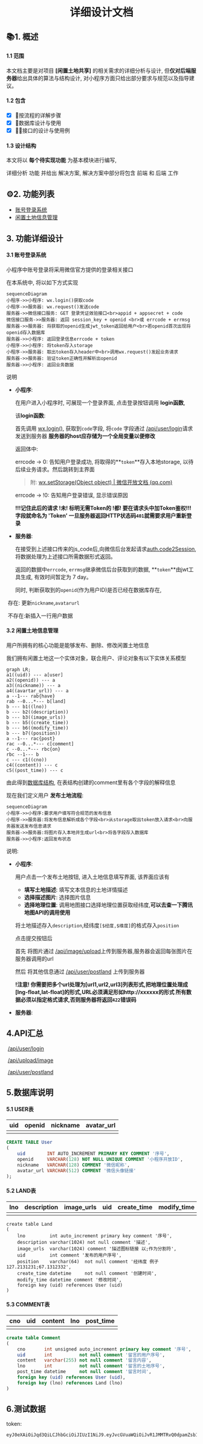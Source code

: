 <h1><div style="text-align: center;">详细设计文档</div></h1>

## 📚︎1. 概述

#### 1.1 范围

本文档主要是对项目 **[闲置土地共享]** 的相关需求的详细分析与设计, 但**仅对后端服务器**给出具体的算法与结构设计, 对小程序方面只给出部分要求与规范以及指导建议。

#### 1.2 包含

- [x] 🌊按流程的详解步骤
- [x] 🐬数据库设计与使用
- [x] 👨‍🔧接口的设计与使用例

#### 1.3 设计结构

本文将以 **每个待实现功能** 为基本模块进行编写,

详细分析 功能 并给出 解决方案, 解决方案中部分将包含 前端 和 后端 工作

## ⚙️2. 功能列表

- [账号登录系统](#31-账号登录系统)
- [闲置土地信息管理](#32-闲置土地信息管理)

## 3. 功能详细设计

#### 3.1 账号登录系统

小程序中账号登录将采用微信官方提供的登录相关接口

在本系统中, 将以如下方式实现

```mermaid
sequenceDiagram
小程序->>小程序: wx.login()获取code
小程序->>服务器: wx.request()发送code
服务器->>微信接口服务: GET 登录凭证效验接口<br>appid + appsecret + code
微信接口服务->>服务器: 返回 session_key + openid <br>或 errcode + errmsg
服务器->>服务器: 将获取的openid生成jwt_token返回给用户<br>若openid首次出现将openid存入数据库
服务器->>小程序: 返回登录信息errcode + token
小程序->>小程序: 将token存入storage
小程序->>服务器: 取出token存入header中<br>调用wx.request()发起业务请求
服务器->>服务器: 验证token正确性并解析出openid
服务器->>小程序: 返回业务数据
```

说明

- **小程序**:

  在用户进入小程序时, 可展现一个登录界面, 点击登录按钮调用 **login函数**,

  该**login函数**:

  首先调用 [wx.login()](https://developers.weixin.qq.com/miniprogram/dev/api/open-api/login/wx.login.html?msclkid=47d4cda8cf7811ec8613b4d8a85d250b), 获取到`code`字段, 将`code`
  字段通过 [/api/user/login](https://www.eolink.com/share/project/api/detail?groupID=-1&apiID=48000826&shareCode=36iWep&shareToken=$2y$10$UrwSpCNcoPLs9YAUDSpDae4HoEBmekVFlA~2FKmLaQ~2FXF.KJjpHZ56C&shareID=375768)请求发送到服务器  **服务器的host应存储为一个全局变量以便修改**

   返回体中:

   errcode -> 0:    告知用户登录成功, 将取得的**`token`**存入本地storage, 以待后续业务请求。然后跳转到主界面

  > 附:	[wx.setStorage(Object object) | 微信开放文档 (qq.com)](https://developers.weixin.qq.com/miniprogram/dev/api/storage/wx.setStorage.html)

   errcode -> !0:   告知用户登录错误, 显示错误原因

  **!!!记住此后的请求 !未! 标明无需Token的 !都! 要在请求头中加Token鉴权!!! 字段就命名为 'Token' 一旦服务器返回HTTP状态码`401`就需要求用户重新登录**

  

- **服务器**:

  在接受到上述接口传来的js_code后,向微信后台发起请求[auth.code2Session](https://developers.weixin.qq.com/miniprogram/dev/api-backend/open-api/login/auth.code2Session.html), 将数据处理为上述接口所需数据形式返回。

  返回的数据中`errcode`, `errmsg`继承微信后台获取到的数据, **`token`**由jwt工具生成, 有效时间暂定为 7 day。

  同时, 判断获取到的`openid`(作为用户ID)是否已经在数据库存在,

​		 存在:    更新`nickname`,`avatarurl`

​		 不存在:新插入一行用户数据



#### 3.2 闲置土地信息管理

用户所拥有的核心功能是能够发布、删除、修改闲置土地信息

我们拥有闲置土地这一个实体对象，联合用户、评论对象有以下实体关系模型

```mermaid
graph LR;
a1((uid)) --- a[user]
a2((openid)) --- a
a3((nickname)) --- a
a4((avartar_url)) --- a
a --1--- rab{have}
rab --0...*--- b[land]
b --- b1((lno))
b --- b2((description))
b --- b3((image_urls))
b --- b5((create_time))
b --- b6((modify_time))
b --- b7((position))
a --1--- rac{post}
rac --0...*--- c[comment]
c --0...*--- rbc{on}
rbc --1--- b
c --- c1((cno))
c4((content)) --- c
c5((post_time)) --- c
```

由此得到[数据库结构](#5数据库说明), 在表结构创建的comment里有各个字段的解释信息

现在我们定义用户 **发布土地流程**:

```mermaid
sequenceDiagram
小程序->>小程序:要求用户填写符合规范的发布信息
小程序->>服务器:将发布信息解析成各个字段<br>从storage取出token放入请求<br>向服务器发送发布信息请求
服务器->>服务器:将图片存入本地并生成url<br>将各字段存入数据库
服务器->>小程序:返回发布状态
```

说明:

- **小程序**:

  用户点击一个发布土地按钮, 进入土地信息填写界面, 该界面应该有

    - **填写土地描述**: 填写文本信息的土地详情描述
    - **选择描述图片**: 选择图片信息
    - **选择地理位置**: 调用地图接口选择地理位置获取经纬度,**可以去查一下腾讯地图API的调用使用**

  将土地描述存入`description`,经纬度`[$经度,$维度]`的格式存入`position`

  点击提交按钮后

   首先 将图片通过 [/api/image/upload](https://www.eolink.com/share/project/api/detail?groupID=-1&apiID=48001523&shareCode=36iWep&shareToken=$2y$10$gmvhiBI~2FqTO49lheilQUkevbipzQ~2Fvc8u3A4Z4eeyjCjIF2u4UOXq&shareID=375768)上传到服务器,服务器会返回每张图片在服务器调用的url
  
   然后 将其他信息通过 [/api/user/postland](https://www.eolink.com/share/project/api/detail?groupID=-1&apiID=48007742&shareCode=36iWep&shareToken=$2y$10$srUfLT5.3jU6OmOztnHZQ.jYU7Ra6xQqkmEv1LxWCGhScstSIp8NG&shareID=375768) 上传到服务器
  
  **!注意! 你需要把多个url处理为[url1,url2,url3]列表形式,把地理位置处理成[lng-float,lat-float]的形式,URL必须满足形如http://xxxxxx的形式 所有数据必须以指定格式请求,否则服务器将返回`422`错误码**
  
  


- **服务器**:



## 4.API汇总

​    [/api/user/login](https://www.eolink.com/share/project/api/detail?groupID=-1&apiID=48000826&shareCode=36iWep&shareToken=$2y$10$UrwSpCNcoPLs9YAUDSpDae4HoEBmekVFlA~2FKmLaQ~2FXF.KJjpHZ56C&shareID=375768)

​    [/api/upload/image](https://www.eolink.com/share/project/api/detail?groupID=-1&apiID=48001523&shareCode=36iWep&shareToken=$2y$10$gmvhiBI~2FqTO49lheilQUkevbipzQ~2Fvc8u3A4Z4eeyjCjIF2u4UOXq&shareID=375768)

​	[/api/user/postland](https://www.eolink.com/share/project/api/detail?groupID=-1&apiID=48007742&shareCode=36iWep&shareToken=$2y$10$srUfLT5.3jU6OmOztnHZQ.jYU7Ra6xQqkmEv1LxWCGhScstSIp8NG&shareID=375768)



## 5.数据库说明

#### 5.1 USER表

| uid | openid | nickname | avatar_url |
|-----|--------|----------|------------|
|     |        |          |            |

```sql
CREATE TABLE User
(
    uid        INT AUTO_INCREMENT PRIMARY KEY COMMENT '序号',
    openid     VARCHAR(128) NOT NULL UNIQUE COMMENT '小程序开放ID',
    nickname   VARCHAR(128) COMMENT '微信昵称',
    avatar_url VARCHAR(512) COMMENT '微信头像链接'
);
```

#### 5.2 LAND表

| lno | description | image_urls | uid | create_time | modify_time | position |
|-----|-------------|------------|-----|-------------|-------------|----------|
|     |             |            |     |             |             |          |

```mysql
create table Land
(
    lno         int auto_increment primary key comment '序号',
    description varchar(1024) not null comment '描述',
    image_urls  varchar(1024) comment '描述图标链接 以;作为分割符',
    uid         int comment '发布的用户序号',
    position    varchar(64)  not null comment '经纬度 例子 127.2131231;67.1312332',
    create_time datetime     not null comment '创建时间',
    modify_time datetime comment '修改时间',
    foreign key (uid) references User (uid)
)
```

#### 5.3 COMMENT表

| cno | uid | content | lno | post_time |
|-----|-----|---------|-----|-----------|
|     |     |         |     |           |

```sql
create table Comment
(
    cno       int unsigned auto_increment primary key comment '序号',
    uid       int          not null comment '留言的用户序号',
    content   varchar(255) not null comment '留言内容',
    lno       int          not null comment '留言的土地序号',
    post_time datetime     not null comment '留言时间',
    foreign key (uid) references User (uid),
    foreign key (lno) references Land (lno)
)
```



## 6.测试数据

token:

```jwt_token
eyJ0eXAiOiJqd3QiLCJhbGciOiJIUzI1NiJ9.eyJvcGVuaWQiOiJvR1JMMTRvQ0dpamZsb1BmaXdBRl9DQmlXRnJRIiwiZXhwIjoxNjUyNzUwNTgyfQ.URMmx_YylADa7nFN_ofA407vVj6hWBTe4JiStvHDgOk
```

